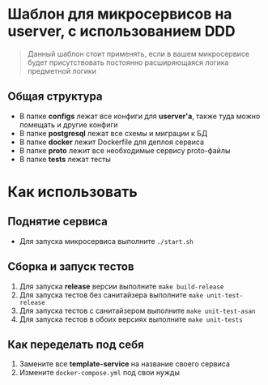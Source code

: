 # Шаблон для микросервисов на userver, с использованием DDD

>Данный шаблон стоит применять, если в вашем микросервисе будет присутствовать постоянно расширяющаяся логика предметной логики

## Общая структура
* В папке **configs** лежат все конфиги для **userver'a**, также туда можно помещать и другие конфиги
* В папке **postgresql** лежат все схемы и миграции к БД
* В папке **docker** лежит Dockerfile для деплоя сервиса
* В папке **proto** лежит все необходимые сервису proto-файлы
* В папке **tests** лежат тесты 

# Как использовать

## Поднятие сервиса
* Для запуска микросервиса выполните ```./start.sh```

## Сборка и запуск тестов
1. Для запуска **release** версии выполните ```make build-release```
2. Для запуска тестов без санитайзера выполните ```make unit-test-release```
3. Для запуска тестов с санитайзером выполните ```make unit-test-asan```
4. Для запуска тестов в обоих версиях выполните ```make unit-tests```


## Как переделать под себя 
1. Замените все **template-service** на название своего сервиса
2. Измените ```docker-compose.yml``` под свои нужды